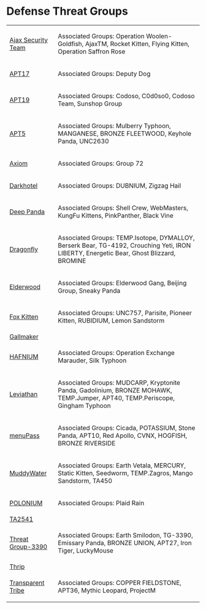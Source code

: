 # Defense Threat Groups
<table>
  <tr>
    <td>
      <a href="#">Ajax Security Team</a>
    </td>
    <td>
      <p>Associated Groups: Operation Woolen-Goldfish, AjaxTM, Rocket Kitten, Flying Kitten, Operation Saffron Rose</p>
    </td>
  </tr>
  <tr>
    <td>
      <a href="https://github.com/PudgyDragon/IOCs/tree/main/All/APT17">APT17</a>
    </td>
    <td>
      <p>Associated Groups: Deputy Dog</p>
    </td>
  </tr>
  <tr>
    <td>
      <a href="https://github.com/PudgyDragon/IOCs/tree/main/All/APT19">APT19</a>
    </td>
    <td>
      <p>Associated Groups: Codoso, C0d0so0, Codoso Team, Sunshop Group</p>
    </td>
  </tr>
  <tr>
    <td>
      <a href="#">APT5</a>
    </td>
    <td>
      <p>Associated Groups: Mulberry Typhoon, MANGANESE, BRONZE FLEETWOOD, Keyhole Panda, UNC2630</p>
    </td>
  </tr>
  <tr>
    <td>
      <a href="#">Axiom</a>
    </td>
    <td>
      <p>Associated Groups: Group 72</p>
    </td>
  </tr>
  <tr>
    <td>
      <a href="https://github.com/PudgyDragon/IOCs/tree/main/All/Darkhotel">Darkhotel</a>
    </td>
    <td>
      <p>Associated Groups: DUBNIUM, Zigzag Hail</p>
    </td>
  </tr>
  <tr>
    <td>
      <a href="#">Deep Panda</a>
    </td>
    <td>
      <p>Associated Groups: Shell Crew, WebMasters, KungFu Kittens, PinkPanther, Black Vine</p>
    </td>
  </tr>
  <tr>
    <td>
      <a href="#">Dragonfly</a>
    </td>
    <td>
      <p>Associated Groups: TEMP.Isotope, DYMALLOY, Berserk Bear, TG-4192, Crouching Yeti, IRON LIBERTY, Energetic Bear, Ghost Blizzard, BROMINE</p>
    </td>
  </tr>
  <tr>
    <td>
      <a href="#">Elderwood</a>
    </td>
    <td>
      <p>Associated Groups: Elderwood Gang, Beijing Group, Sneaky Panda</p>
    </td>
  </tr>
  <tr>
    <td>
      <a href="https://github.com/PudgyDragon/IOCs/tree/main/All/Fox%20Kitten">Fox Kitten</a>
    </td>
    <td>
      <p>Associated Groups: UNC757, Parisite, Pioneer Kitten, RUBIDIUM, Lemon Sandstorm</p>
    </td>
  </tr>
  <tr>
    <td>
      <a href="https://github.com/PudgyDragon/IOCs/tree/main/All/Gallmaker">Gallmaker</a>
    </td>
    <td>
      <p></p>
    </td>
  </tr>
  <tr>
    <td>
      <a href="#">HAFNIUM</a>
    </td>
    <td>
      <p>Associated Groups: Operation Exchange Marauder, Silk Typhoon</p>
    </td>
  </tr>
  <tr>
    <td>
      <a href="#">Leviathan</a>
    </td>
    <td>
      <p>Associated Groups: MUDCARP, Kryptonite Panda, Gadolinium, BRONZE MOHAWK, TEMP.Jumper, APT40, TEMP.Periscope, Gingham Typhoon</p>
    </td>
  </tr>
  <tr>
    <td>
      <a href="#">menuPass</a>
    </td>
    <td>
      <p>Associated Groups: Cicada, POTASSIUM, Stone Panda, APT10, Red Apollo, CVNX, HOGFISH, BRONZE RIVERSIDE</p>
    </td>
  </tr>
  <tr>
    <td>
      <a href="#">MuddyWater</a>
    </td>
    <td>
      <p>Associated Groups: Earth Vetala, MERCURY, Static Kitten, Seedworm, TEMP.Zagros, Mango Sandstorm, TA450</p>
    </td>
  </tr>
  <tr>
    <td>
      <a href="#">POLONIUM</a>
    </td>
    <td>
      <p>Associated Groups: Plaid Rain</p>
    </td>
  </tr>
  <tr>
    <td>
      <a href="#">TA2541</a>
    </td>
    <td>
      <p></p>
    </td>
  </tr>
  <tr>
    <td>
      <a href="#">Threat Group-3390</a>
    </td>
    <td>
      <p>Associated Groups: Earth Smilodon, TG-3390, Emissary Panda, BRONZE UNION, APT27, Iron Tiger, LuckyMouse</p>
    </td>
  </tr>
  <tr>
    <td>
      <a href="#">Thrip</a>
    </td>
    <td>
      <p></p>
    </td>
  </tr>
  <tr>
    <td>
      <a href="#">Transparent Tribe</a>
    </td>
    <td>
      <p>Associated Groups: COPPER FIELDSTONE, APT36, Mythic Leopard, ProjectM</p>
    </td>
  </tr>
</table>

